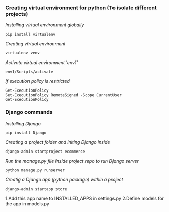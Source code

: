 ### Creating virtual environment for python (To isolate different projects)
*Installing virtual environment globally*

    pip install virtualenv
*Creating virtual environment*

    virtualenv venv
*Activate virtual environment 'env1'*

    env1/Scripts/activate

*If execution policy is restricted* 

    Get-ExecutionPolicy
    Set-ExecutionPolicy RemoteSigned -Scope CurrentUser
    Get-ExecutionPolicy
    

### Django commands 
*Installing Django*

    pip install Django

*Creating a project folder and initing Django inside* 

    django-admin startproject ecommerce

*Run the manage.py file inside project repo to run Django server*

    python manage.py runserver

*Creatig a Django app (python package) within a project*

    django-admin startapp store

1.Add this app name to INSTALLED_APPS in settings.py 
2.Define models for the app in models.py
